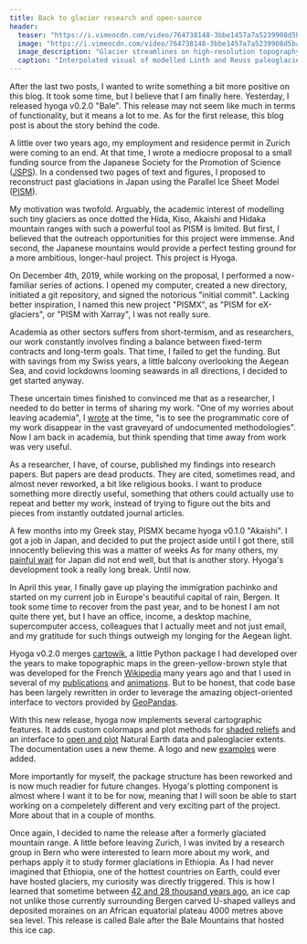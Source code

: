 ```yaml
---
title: Back to glacier research and open-source
header:
  teaser: "https://i.vimeocdn.com/video/764738148-3bbe1457a7a5239908d5ba4cbb9ea1bf27e791c651e62a0a35640e4832061407-d_400x266"
  image: "https://i.vimeocdn.com/video/764738148-3bbe1457a7a5239908d5ba4cbb9ea1bf27e791c651e62a0a35640e4832061407-d?mw=1920"
  image_description: "Glacier streamlines on high-resolution topography."
  caption: "Interpolated visual of modelled Linth and Reuss paleoglaciers."
---
```


After the last two posts, I wanted to write something a bit more positive on
this blog. It took some time, but I believe that I am finally here. Yesterday,
I released hyoga v0.2.0 "Bale". This release may not seem like much in terms of
functionality, but it means a lot to me. As for the first release, this blog
post is about the story behind the code.

A little over two years ago, my employment and residence permit in Zurich were
coming to an end. At that time, I wrote a mediocre proposal to a small funding
source from the Japanese Society for the Promotion of Science ([JSPS]). In a
condensed two pages of text and figures, I proposed to reconstruct past
glaciations in Japan using the Parallel Ice Sheet Model ([PISM]).

My motivation was twofold. Arguably, the academic interest of modelling such
tiny glaciers as once dotted the Hida, Kiso, Akaishi and Hidaka mountain ranges
with such a powerful tool as PISM is limited. But first, I believed that the
outreach opportunities for this project were immense. And second, the Japanese
mountains would provide a perfect testing ground for a more ambitious,
longer-haul project. This project is Hyoga.

On December 4th, 2019, while working on the proposal, I performed a
now-familiar series of actions. I opened my computer, created a new directory,
initiated a git repository, and signed the notorious "initial commit". Lacking
better inspiration, I named this new project "PISMX", as "PISM for
eX-glaciers", or "PISM with Xarray", I was not really sure.

Academia as other sectors suffers from short-termism, and as researchers, our
work constantly involves finding a balance between fixed-term contracts and
long-term goals. That time, I failed to get the funding. But with savings from
my Swiss years, a little balcony overlooking the Aegean Sea, and covid
lockdowns looming seawards in all directions, I decided to get started anyway.

These uncertain times finished to convinced me that as a researcher, I needed
to do better in terms of sharing my work. "One of my worries about leaving
academia", I [wrote](a-python-library-to-plot-ice-sheet-model-results/) at the
time, "is to see the programmatic core of my work disappear in the vast
graveyard of undocumented methodologies". Now I am back in academia, but think
spending that time away from work was very useful.

As a researcher, I have, of course, published my findings into research papers.
But papers are dead products. They are cited, sometimes read, and almost never
reworked, a bit like religious books. I want to produce something more directly
useful, something that others could actually use to repeat and better my work,
instead of trying to figure out the bits and pieces from instantly outdated
journal articles.

A few months into my Greek stay, PISMX became hyoga v0.1.0 "Akaishi". I got a
job in Japan, and decided to put the project aside until I got there, still
innocently believing this was a matter of weeks As for many others, my
[painful wait](/research-is-not-tourism-the-long-wait-for-japan/) for Japan did
not end well, but that is another story. Hyoga's development took a really long
break. Until now.

In April this year, I finally gave up playing the immigration pachinko and
started on my current job in Europe's beautiful capital of rain, Bergen. It
took some time to recover from the past year, and to be honest I am not quite
there yet, but I have an office, income, a desktop machine, supercomputer
access, colleagues that I actually meet and not just email, and my gratitude
for such things outweigh my longing for the Aegean light.

Hyoga v0.2.0 merges [cartowik], a little Python package I had developed over
the years to make topographic maps in the green-yellow-brown style that was
developed for the French [Wikipedia] many years ago and that I used in several
of my [publications] and [animations]. But to be honest, that code base has
been largely rewritten in order to leverage the amazing object-oriented
interface to vectors provided by [GeoPandas].

With this new release, hyoga now implements several cartographic features. It
adds custom colormaps and plot methods for [shaded reliefs] and an interface to
[open and plot] Natural Earth data and paleoglacier extents. The documentation
uses a new theme. A logo and new [examples] were added.

More importantly for myself, the package structure has been reworked and is now
much readier for future changes. Hyoga's plotting component is almost where I
want it to be for now, meaning that I will soon be able to start working on a
compeletely different and very exciting part of the project. More about that
in a couple of months.

Once again, I decided to name the release after a formerly glaciated mountain
range. A little before leaving Zurich, I was invited by a research group in
Bern who were interested to learn more about my work, and perhaps apply it
to study former glaciations in Ethiopia. As I had never imagined that Ethiopia,
one of the hottest countries on Earth, could ever have hosted glaciers, my
curiosity was directly triggered. This is how I learned that sometime between
[42 and 28 thousand years ago](https://doi.org/10.1126/sciadv.abb6826), an ice
cap not unlike those currently surrounding Bergen carved U-shaped valleys and
deposited moraines on an African equatorial plateau 4000 metres above sea
level. This release is called Bale after the Bale Mountains that hosted this
ice cap.

[publications]: /publications/
[animations]: /outreach/

[JSPS]: https://www.jsps.go.jp/english/e-fellow/postdoctoral.html
[PISM]: https://pism-docs.org
[Wikipedia]: https://en.wikipedia.org/wiki/Wikipedia:WikiProject_Maps/Conventions
[cartowik]: https://github.com/juseg/cartowik
[geopandas]: https://geopandas.org
[hyoga]: https://hyoga.readthedocs.io
[xarray]: https://xarray.dev

[shaded reliefs]: https://hyoga.readthedocs.io/en/stable/datasets/shading.html
[open and plot]: https://hyoga.readthedocs.io/en/stable/datasets/vectors.html
[examples]: https://hyoga.readthedocs.io/en/stable/examples/index.html
